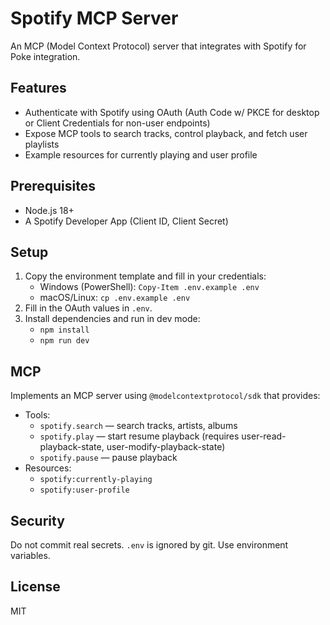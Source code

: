 # Spotify MCP Server

An MCP (Model Context Protocol) server that integrates with Spotify for Poke integration.

## Features
- Authenticate with Spotify using OAuth (Auth Code w/ PKCE for desktop or Client Credentials for non-user endpoints)
- Expose MCP tools to search tracks, control playback, and fetch user playlists
- Example resources for currently playing and user profile

## Prerequisites
- Node.js 18+
- A Spotify Developer App (Client ID, Client Secret)

## Setup
1. Copy the environment template and fill in your credentials:
   - Windows (PowerShell): `Copy-Item .env.example .env`
   - macOS/Linux: `cp .env.example .env`
2. Fill in the OAuth values in `.env`.
3. Install dependencies and run in dev mode:
   - `npm install`
   - `npm run dev`

## MCP
Implements an MCP server using `@modelcontextprotocol/sdk` that provides:
- Tools:
  - `spotify.search` — search tracks, artists, albums
  - `spotify.play` — start resume playback (requires user-read-playback-state, user-modify-playback-state)
  - `spotify.pause` — pause playback
- Resources:
  - `spotify:currently-playing`
  - `spotify:user-profile`

## Security
Do not commit real secrets. `.env` is ignored by git. Use environment variables.

## License
MIT
